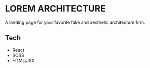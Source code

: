 # LOREM ARCHITECTURE

A landing page for your favorite fake and aesthetic architecture firm.

## Tech

* React
* SCSS
* HTML/JSX